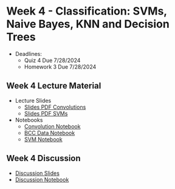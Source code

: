 # Week 4 - Classification: SVMs, Naive Bayes, KNN and Decision Trees
- Deadlines:
    - Quiz 4 Due 7/28/2024
    - Homework 3 Due 7/28/2024

## Week 4 Lecture Material
- Lecture Slides
    - [Slides PDF Convolutions](https://drive.google.com/file/d/1dl-p2Ox64lIFiP0DTWwhaUMt7p_CxRDi/view?usp=sharing)
    - [Slides PDF SVMs](https://drive.google.com/file/d/1-VgctP2ZEl3_yDXrJtMPHj7WtfnaGTPf/view?usp=sharing)
- Notebooks
    - [Convolution Notebook](https://colab.research.google.com/drive/1eT-8x_VfjGWURI8J4iUkM3TQhV_oFC-V?usp=sharing)
    - [BCC Data Notebook](https://colab.research.google.com/drive/1ksEGL7SJ_wutCIyPYx7Loe5EPdOij6dJ?usp=sharing)
    - [SVM Notebook](https://colab.research.google.com/drive/1dJ7MmruKZAhBEYyUvh63IRHo5XWEHUO2?usp=sharing)
## Week 4 Discussion
- [Discussion Slides](https://drive.google.com/file/d/1DUboAIoitn9QaL-ZXph_hyP8iDvEqv7-/view?usp=sharing)
- [Discussion Notebook](https://colab.research.google.com/drive/1TRKiV1GRzRZAsgNsW6fvG7faRl0TgkmO?usp=sharing)